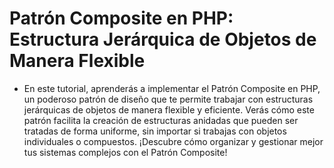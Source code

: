# Patrón Composite en PHP: Estructura Jerárquica de Objetos de Manera Flexible

- En este tutorial, aprenderás a implementar el Patrón Composite en PHP, un poderoso patrón de diseño que te permite trabajar con estructuras jerárquicas de objetos de manera flexible y eficiente. Verás cómo este patrón facilita la creación de estructuras anidadas que pueden ser tratadas de forma uniforme, sin importar si trabajas con objetos individuales o compuestos. ¡Descubre cómo organizar y gestionar mejor tus sistemas complejos con el Patrón Composite!
